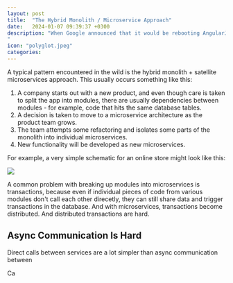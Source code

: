 ```yaml
---
layout: post
title:  "The Hybrid Monolith / Microservice Approach"
date:   2024-01-07 09:39:37 +0300
description: "When Google announced that it would be rebooting AngularJS and that Angular 2.0 would be effectively a new framework, a lot of companies with products built on the old version were put in a difficult situation of having to either restart building their product from scratch or continue with a deprecated technology or you some kind of hybrid solution. Continuing to build on a deprecated technology is obviously risky. As time passes, there are no more updates to the library, and finding developers willing to work on it becomes harder and harder, so this isn't really an option.
"
icon: "polyglot.jpeg"
categories: 
---
```


A typical pattern encountered in the wild is the hybrid monolith + satellite microservices approach. This usually occurs something like this:

1. A company starts out with a new product, and even though care is taken to split the app into modules, there are usually dependencies between modules - for example, code that hits the same database tables.
2. A decision is taken to move to a microservice architecture as the product team grows.
3. The team attempts some refactoring and isolates some parts of the monolith into individual microservices.
4. New functionality will be developed as new microservices.

For example, a very simple schematic for an online store might look like this:

<img src="satelite.svg" class="img" />

A common problem with breaking up modules into microservices is transactions, because even if individual pieces of code from various modules don't call each other direcetly, they can still share data and trigger transactions in the database. And with microservices, transactions become distributed. And distributed transactions are hard. 

## Async Communication Is Hard

Direct calls between services are a lot simpler than async communication between 

Ca